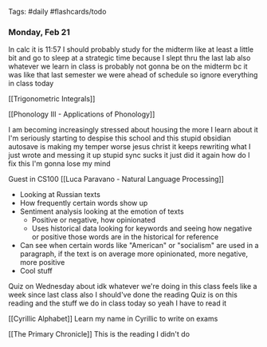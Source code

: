 Tags: #daily #flashcards/todo

### Monday, Feb 21

In calc it is 11:57 I should probably study for the midterm like at least a little bit and go to sleep at a strategic time because I slept thru the last lab also whatever we learn in class is probably not gonna be on the midterm bc it was like that last semester we were ahead of schedule so ignore everything in class today

[[Trigonometric Integrals]]

[[Phonology III - Applications of Phonology]]

I am becoming increasingly stressed about housing the more I learn about it I'm seriously starting to despise this school and this stupid obsidian autosave is making my temper worse jesus christ it keeps rewriting what I just wrote and messing it up stupid sync sucks it just did it again how do I fix this I'm gonna lose my mind

Guest in CS100 [[Luca Paravano - Natural Language Processing]]
- Looking at Russian texts
- How frequently certain words show up
- Sentiment analysis looking at the emotion of texts
	- Positive or negative, how opinionated
	- Uses historical data looking for keywords and seeing how negative or positive those words are in the historical for reference
- Can see when certain words like "American" or "socialism" are used in a paragraph, if the text is on average more opinionated, more negative, more positive
- Cool stuff

Quiz on Wednesday about idk whatever we're doing in this class feels like a week since last class also I should've done the reading
Quiz is on this reading and the stuff we do in class today so yeah I have to read it

[[Cyrillic Alphabet]]
Learn my name in Cyrillic to write on exams

[[The Primary Chronicle]]
This is the reading I didn't do